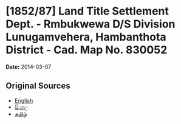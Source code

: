 # [1852/87] Land Title Settlement Dept. - Rmbukwewa D/S Division Lunugamvehera, Hambanthota District - Cad. Map No. 830052

**Date:** 2014-03-07

## Original Sources

- [English](https://documents.gov.lk/view/extra-gazettes/2014/3/1852-87_E.pdf)
- [සිංහල](https://documents.gov.lk/view/extra-gazettes/2014/3/1852-87_S.pdf)
- [தமிழ்](https://documents.gov.lk/view/extra-gazettes/2014/3/1852-87_T.pdf)
